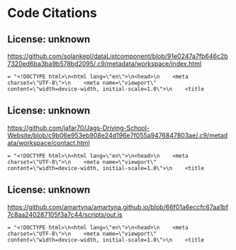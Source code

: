 # Code Citations

## License: unknown
https://github.com/solankepl/dataListcomponent/blob/91e0247a7fb646c2b7320ed6ba3ba9b578bd2095/.c9/metadata/workspace/index.html

```
= "<!DOCTYPE html>\n<html lang=\"en\">\n<head>\n    <meta charset=\"UTF-8\">\n    <meta name=\"viewport\" content=\"width=device-width, initial-scale=1.0\">\n    <title
```


## License: unknown
https://github.com/jafar70/Jags-Driving-School-Website/blob/c9b06e953eb908e24d196e7f055a9476847803ae/.c9/metadata/workspace/contact.html

```
= "<!DOCTYPE html>\n<html lang=\"en\">\n<head>\n    <meta charset=\"UTF-8\">\n    <meta name=\"viewport\" content=\"width=device-width, initial-scale=1.0\">\n    <title
```


## License: unknown
https://github.com/amartyna/amartyna.github.io/blob/66f01a6eccfc67aa1bf7c8aa240287105f3a7c44/scripts/out.js

```
= "<!DOCTYPE html>\n<html lang=\"en\">\n<head>\n    <meta charset=\"UTF-8\">\n    <meta name=\"viewport\" content=\"width=device-width, initial-scale=1.0\">\n    <title
```

